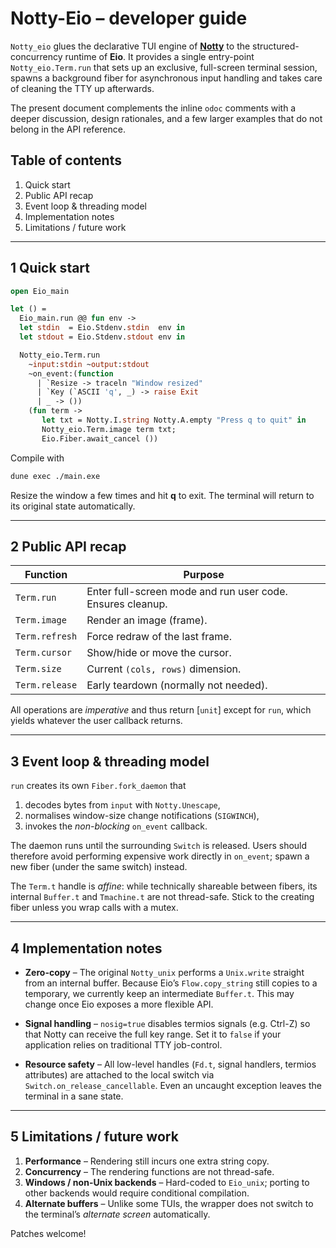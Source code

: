 # Notty-Eio – developer guide

`Notty_eio` glues the declarative TUI engine of
[**Notty**](https://github.com/pqwy/notty) to the structured-concurrency
runtime of **Eio**.  It provides a single entry-point
`Notty_eio.Term.run` that sets up an exclusive, full-screen terminal
session, spawns a background fiber for asynchronous input handling and
takes care of cleaning the TTY up afterwards.

The present document complements the inline `odoc` comments with a
deeper discussion, design rationales, and a few larger examples that do
not belong in the API reference.

## Table of contents

1.  Quick start
2.  Public API recap
3.  Event loop & threading model
4.  Implementation notes
5.  Limitations / future work

---

## 1  Quick start

```ocaml
open Eio_main

let () =
  Eio_main.run @@ fun env ->
  let stdin  = Eio.Stdenv.stdin  env in
  let stdout = Eio.Stdenv.stdout env in

  Notty_eio.Term.run
    ~input:stdin ~output:stdout
    ~on_event:(function
      | `Resize -> traceln "Window resized"
      | `Key (`ASCII 'q', _) -> raise Exit
      | _ -> ())
    (fun term ->
       let txt = Notty.I.string Notty.A.empty "Press q to quit" in
       Notty_eio.Term.image term txt;
       Eio.Fiber.await_cancel ())
```

Compile with

```sh
dune exec ./main.exe
```

Resize the window a few times and hit **q** to exit.  The terminal will
return to its original state automatically.

---

## 2  Public API recap

| Function | Purpose |
| -------- | ------- |
| `Term.run` | Enter full-screen mode and run user code.  Ensures cleanup. |
| `Term.image` | Render an image (frame). |
| `Term.refresh` | Force redraw of the last frame. |
| `Term.cursor` | Show/hide or move the cursor. |
| `Term.size` | Current `(cols, rows)` dimension. |
| `Term.release` | Early teardown (normally not needed). |

All operations are *imperative* and thus return [`unit`] except for
`run`, which yields whatever the user callback returns.

---

## 3  Event loop & threading model

`run` creates its own `Fiber.fork_daemon` that

1. decodes bytes from `input` with `Notty.Unescape`,
2. normalises window-size change notifications (`SIGWINCH`),
3. invokes the *non-blocking* `on_event` callback.

The daemon runs until the surrounding `Switch` is released.  Users
should therefore avoid performing expensive work directly in
`on_event`; spawn a new fiber (under the same switch) instead.

The `Term.t` handle is *affine*: while technically shareable between
fibers, its internal `Buffer.t` and `Tmachine.t` are not thread-safe.
Stick to the creating fiber unless you wrap calls with a mutex.

---

## 4  Implementation notes

* **Zero-copy** – The original `Notty_unix` performs a `Unix.write`
  straight from an internal buffer.  Because Eio’s `Flow.copy_string`
  still copies to a temporary, we currently keep an intermediate
  `Buffer.t`.  This may change once Eio exposes a more flexible API.

* **Signal handling** – `nosig=true` disables termios signals (e.g. Ctrl-Z)
  so that Notty can receive the full key range.  Set it to `false` if
  your application relies on traditional TTY job-control.

* **Resource safety** – All low-level handles (`Fd.t`, signal handlers,
  termios attributes) are attached to the local switch via
  `Switch.on_release_cancellable`.  Even an uncaught exception leaves
  the terminal in a sane state.

---

## 5  Limitations / future work

1. **Performance** – Rendering still incurs one extra string copy.
2. **Concurrency** – The rendering functions are not thread-safe.
3. **Windows / non-Unix backends** – Hard-coded to `Eio_unix`; porting
   to other backends would require conditional compilation.
4. **Alternate buffers** – Unlike some TUIs, the wrapper does not switch
   to the terminal’s *alternate screen* automatically.

Patches welcome!

